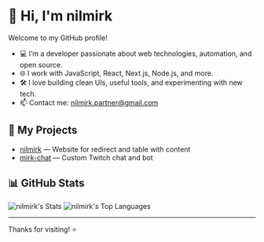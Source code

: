 # 👋 Hi, I'm nilmirk

Welcome to my GitHub profile!

- 💻 I’m a developer passionate about web technologies, automation, and open source.
- 🌐 I work with JavaScript, React, Next.js, Node.js, and more.
- 🛠️ I love building clean UIs, useful tools, and experimenting with new tech.
- 📫 Contact me: nilmirk.partner@gmail.com

## 🚀 My Projects

- [nilmirk](https://github.com/nilmirk/nilmirk) — Website for redirect and table with content
- [mirk-chat](https://github.com/nilmirk/mirk-chat) — Custom Twitch chat and bot

## 📊 GitHub Stats

![nilmirk's Stats](https://github-readme-stats.vercel.app/api?username=nilmirk&theme=dark&show_icons=true&hide_border=true&count_private=true)
![nilmirk's Top Languages](https://github-readme-stats.vercel.app/api/top-langs/?username=nilmirk&theme=dark&show_icons=true&hide_border=true&layout=compact)

---

Thanks for visiting! ⭐️
